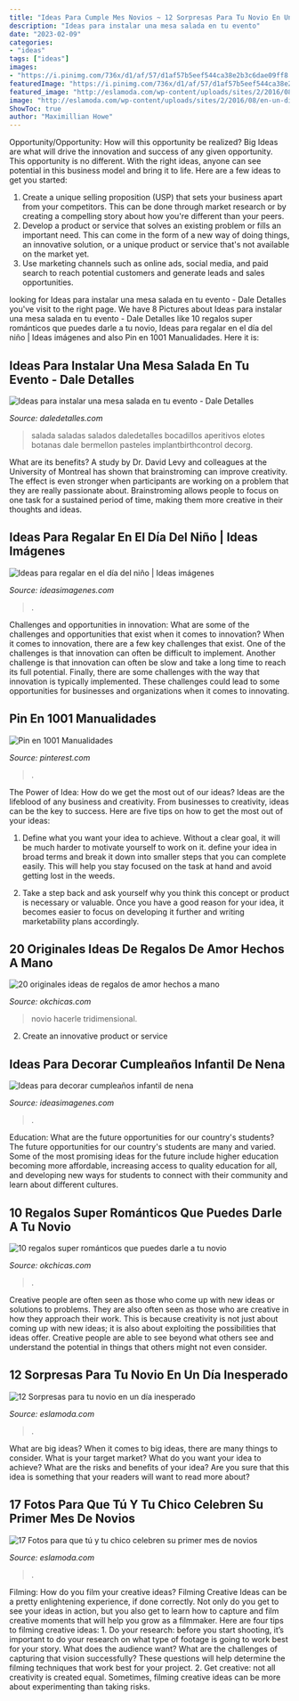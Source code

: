 ```yaml
---
title: "Ideas Para Cumple Mes Novios ~ 12 Sorpresas Para Tu Novio En Un Día Inesperado"
description: "Ideas para instalar una mesa salada en tu evento"
date: "2023-02-09"
categories:
- "ideas"
tags: ["ideas"]
images:
- "https://i.pinimg.com/736x/d1/af/57/d1af57b5eef544ca38e2b3c6dae09ff8.jpg"
featuredImage: "https://i.pinimg.com/736x/d1/af/57/d1af57b5eef544ca38e2b3c6dae09ff8.jpg"
featured_image: "http://eslamoda.com/wp-content/uploads/sites/2/2016/08/en-un-dia-inesperado.jpg"
image: "http://eslamoda.com/wp-content/uploads/sites/2/2016/08/en-un-dia-inesperado.jpg"
ShowToc: true
author: "Maximillian Howe"
---
```



Opportunity/Opportunity: How will this opportunity be realized?
Big Ideas are what will drive the innovation and success of any given opportunity. This opportunity is no different. With the right ideas, anyone can see potential in this business model and bring it to life. Here are a few ideas to get you started: 
1. Create a unique selling proposition (USP) that sets your business apart from your competitors. This can be done through market research or by creating a compelling story about how you're different than your peers. 
2. Develop a product or service that solves an existing problem or fills an important need. This can come in the form of a new way of doing things, an innovative solution, or a unique product or service that's not available on the market yet. 
3. Use marketing channels such as online ads, social media, and paid search to reach potential customers and generate leads and sales opportunities.

	

		
looking for Ideas para instalar una mesa salada en tu evento - Dale Detalles you've visit to the right page. We have 8 Pictures about Ideas para instalar una mesa salada en tu evento - Dale Detalles like 10 regalos super románticos que puedes darle a tu novio, Ideas para regalar en el día del niño | Ideas imágenes and also Pin en 1001 Manualidades. Here it is:
		
    
## Ideas Para Instalar Una Mesa Salada En Tu Evento - Dale Detalles

<img loading=lazy src="https://i2.wp.com/www.daledetalles.com/wp-content/uploads/2016/08/mesa-salada22.jpg" onerror="this.onerror=null;this.src='https://tse2.mm.bing.net/th?id=OIP.ChBIrQjXjLSdavP4GB5uZAHaFj&amp;pid=15.1';" alt="Ideas para instalar una mesa salada en tu evento - Dale Detalles">

_Source: daledetalles.com_

>salada saladas salados daledetalles bocadillos aperitivos elotes botanas dale bermellon pasteles implantbirthcontrol decorg. 

	

What are its benefits?
A study by Dr. David Levy and colleagues at the University of Montreal has shown that brainstroming can improve creativity. The effect is even stronger when participants are working on a problem that they are really passionate about. Brainstroming allows people to focus on one task for a sustained period of time, making them more creative in their thoughts and ideas.

    
## Ideas Para Regalar En El Día Del Niño | Ideas Imágenes

<img loading=lazy src="http://ideasimagenes.com/wp-content/uploads/2016/07/Manualidades-para-el-Día-del-Niño6.gif" onerror="this.onerror=null;this.src='https://tse2.mm.bing.net/th?id=OIP.roxg8aaw-3Fpo8LsBMVdzgHaFv&amp;pid=15.1';" alt="Ideas para regalar en el día del niño | Ideas imágenes">

_Source: ideasimagenes.com_

>. 

	

Challenges and opportunities in innovation: What are some of the challenges and opportunities that exist when it comes to innovation?
When it comes to innovation, there are a few key challenges that exist. One of the challenges is that innovation can often be difficult to implement. Another challenge is that innovation can often be slow and take a long time to reach its full potential. Finally, there are some challenges with the way that innovation is typically implemented. These challenges could lead to some opportunities for businesses and organizations when it comes to innovating.

    
## Pin En 1001 Manualidades

<img loading=lazy src="https://i.pinimg.com/736x/d1/af/57/d1af57b5eef544ca38e2b3c6dae09ff8.jpg" onerror="this.onerror=null;this.src='https://tse3.mm.bing.net/th?id=OIP.OtT1Z8AyAuvmN6evVO83dgHaNO&amp;pid=15.1';" alt="Pin en 1001 Manualidades">

_Source: pinterest.com_

>. 

	

The Power of Idea: How do we get the most out of our ideas?
Ideas are the lifeblood of any business and creativity. From businesses to creativity, ideas can be the key to success. Here are five tips on how to get the most out of your ideas:
1. Define what you want your idea to achieve. Without a clear goal, it will be much harder to motivate yourself to work on it. define your idea in broad terms and break it down into smaller steps that you can complete easily. This will help you stay focused on the task at hand and avoid getting lost in the weeds.

2. Take a step back and ask yourself why you think this concept or product is necessary or valuable. Once you have a good reason for your idea, it becomes easier to focus on developing it further and writing marketability plans accordingly.

    
## 20 Originales Ideas De Regalos De Amor Hechos A Mano

<img loading=lazy src="http://www.okchicas.com/wp-content/uploads/2016/03/google.com_.mx-b74caac18533980674ab08e68c343d6b.jpg" onerror="this.onerror=null;this.src='https://tse2.mm.bing.net/th?id=OIP.BYbaj6MXVpPilxFR09HgNQHaFR&amp;pid=15.1';" alt="20 originales ideas de regalos de amor hechos a mano">

_Source: okchicas.com_

>novio hacerle tridimensional. 

	

2. Create an innovative product or service 

    
## Ideas Para Decorar Cumpleaños Infantil De Nena

<img loading=lazy src="https://ideasimagenes.com/wp-content/uploads/2017/07/IdeasNena23.jpg" onerror="this.onerror=null;this.src='https://tse1.mm.bing.net/th?id=OIP.lbv7Hn5mJHhYPdNyvZKvMQHaNK&amp;pid=15.1';" alt="Ideas para decorar cumpleaños infantil de nena">

_Source: ideasimagenes.com_

>. 

	

Education: What are the future opportunities for our country's students?
The future opportunities for our country's students are many and varied. Some of the most promising ideas for the future include higher education becoming more affordable, increasing access to quality education for all, and developing new ways for students to connect with their community and learn about different cultures.

    
## 10 Regalos Super Románticos Que Puedes Darle A Tu Novio

<img loading=lazy src="https://www.okchicas.com/wp-content/uploads/2016/12/Regalos-para-tu-novio-8-1.jpg" onerror="this.onerror=null;this.src='https://tse1.mm.bing.net/th?id=OIP.Y7kzwnOf9avL-dcIpCMVLwHaMX&amp;pid=15.1';" alt="10 regalos super románticos que puedes darle a tu novio">

_Source: okchicas.com_

>. 

	

Creative people are often seen as those who come up with new ideas or solutions to problems. They are also often seen as those who are creative in how they approach their work. This is because creativity is not just about coming up with new ideas; it is also about exploiting the possibilities that ideas offer. Creative people are able to see beyond what others see and understand the potential in things that others might not even consider.

    
## 12 Sorpresas Para Tu Novio En Un Día Inesperado

<img loading=lazy src="http://eslamoda.com/wp-content/uploads/sites/2/2016/08/en-un-dia-inesperado.jpg" onerror="this.onerror=null;this.src='https://tse2.mm.bing.net/th?id=OIP.NQPwHvSVsSfOft6k3VCOWAHaJ4&amp;pid=15.1';" alt="12 Sorpresas para tu novio en un día inesperado">

_Source: eslamoda.com_

>. 

	

What are big ideas?
When it comes to big ideas, there are many things to consider. What is your target market? What do you want your idea to achieve? What are the risks and benefits of your idea? Are you sure that this idea is something that your readers will want to read more about?

    
## 17 Fotos Para Que Tú Y Tu Chico Celebren Su Primer Mes De Novios

<img loading=lazy src="https://eslamoda.com/wp-content/uploads/sites/2/2019/04/fotos-primer-mes-novios-8.jpg" onerror="this.onerror=null;this.src='https://tse1.mm.bing.net/th?id=OIP.Dj4uwkn5vjpmGxhW73UvIQHaJQ&amp;pid=15.1';" alt="17 Fotos para que tú y tu chico celebren su primer mes de novios">

_Source: eslamoda.com_

>. 

	

Filming: How do you film your creative ideas?
Filming Creative Ideas can be a pretty enlightening experience, if done correctly. Not only do you get to see your ideas in action, but you also get to learn how to capture and film creative moments that will help you grow as a filmmaker. Here are four tips to filming creative ideas: 1. Do your research: before you start shooting, it’s important to do your research on what type of footage is going to work best for your story. What does the audience want? What are the challenges of capturing that vision successfully? These questions will help determine the filming techniques that work best for your project. 2. Get creative: not all creativity is created equal. Sometimes, filming creative ideas can be more about experimenting than taking risks.

